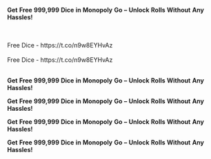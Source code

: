 <strong>Get</strong> <strong>Free</strong> <strong>999,999</strong> <strong>Dice</strong> <strong>in</strong> <strong>Monopoly</strong> <strong>Go</strong> <strong>–</strong> <strong>Unlock</strong> <strong>Rolls</strong> <strong>Without</strong> <strong>Any</strong> <strong>Hassles!</strong>

<br>
<br>Free Dice - https://t.co/n9w8EYHvAz
<br>
<br>Free Dice - https://t.co/n9w8EYHvAz
<br>
<br>

<strong>Get</strong> <strong>Free</strong> <strong>999,999</strong> <strong>Dice</strong> <strong>in</strong> <strong>Monopoly</strong> <strong>Go</strong> <strong>–</strong> <strong>Unlock</strong> <strong>Rolls</strong> <strong>Without</strong> <strong>Any</strong> <strong>Hassles!</strong>

<strong>Get</strong> <strong>Free</strong> <strong>999,999</strong> <strong>Dice</strong> <strong>in</strong> <strong>Monopoly</strong> <strong>Go</strong> <strong>–</strong> <strong>Unlock</strong> <strong>Rolls</strong> <strong>Without</strong> <strong>Any</strong> <strong>Hassles!</strong>

<strong>Get</strong> <strong>Free</strong> <strong>999,999</strong> <strong>Dice</strong> <strong>in</strong> <strong>Monopoly</strong> <strong>Go</strong> <strong>–</strong> <strong>Unlock</strong> <strong>Rolls</strong> <strong>Without</strong> <strong>Any</strong> <strong>Hassles!</strong>

<strong>Get</strong> <strong>Free</strong> <strong>999,999</strong> <strong>Dice</strong> <strong>in</strong> <strong>Monopoly</strong> <strong>Go</strong> <strong>–</strong> <strong>Unlock</strong> <strong>Rolls</strong> <strong>Without</strong> <strong>Any</strong> <strong>Hassles!</strong>
